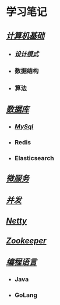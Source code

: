 # 学习笔记
## [*计算机基础*][1]
- ### [*设计模式*][9]
- ### 数据结构
- ### 算法
## [*数据库*][2]
- ### [*MySql*][8]
- ### Redis
- ### Elasticsearch
## [*微服务*][3]
## [*并发*][4]
## [*Netty*][5]
## [*Zookeeper*][6]
## [*编程语言*][7]
- ### Java
- ### GoLang

[1]: ./base/README.md
[2]: ./database/README.md
[3]: ./microservice/README.md
[4]: ./concurrent/README.md
[5]: ./netty/README.md
[6]: ./zookeeper/README.md
[7]: ./language/README.md
[8]: ./database/mysql/README.md
[9]: ./base/design-pattern/README.md
